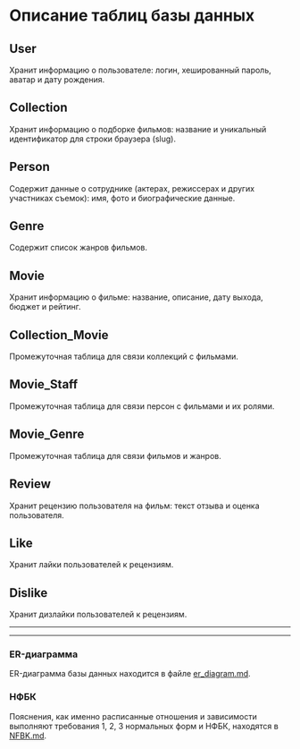 # Описание таблиц базы данных

## User
Хранит информацию о пользователе: логин, хешированный пароль, аватар и дату рождения.

## Collection
Хранит информацию о подборке фильмов: название и уникальный идентификатор для строки браузера (slug).

## Person
Содержит данные о сотруднике (актерах, режиссерах и других участниках съемок): имя, фото и биографические данные.

## Genre
Содержит список жанров фильмов.

## Movie
Хранит информацию о фильме: название, описание, дату выхода, бюджет и рейтинг.

## Collection_Movie
Промежуточная таблица для связи коллекций с фильмами.

## Movie_Staff
Промежуточная таблица для связи персон с фильмами и их ролями.

## Movie_Genre
Промежуточная таблица для связи фильмов и жанров.

## Review
Хранит рецензию пользователя на фильм: текст отзыва и оценка пользователя.

## Like
Хранит лайки пользователей к рецензиям.

## Dislike
Хранит дизлайки пользователей к рецензиям.

---
---

### ER-диаграмма
ER-диаграмма базы данных находится в файле [er_diagram.md](er_diagram.md).

### НФБК
Пояснения, как именно расписанные отношения и зависимости выполняют
 требования 1, 2, 3 нормальных форм и НФБК, находятся в [NFBK.md](NFBK.md).
